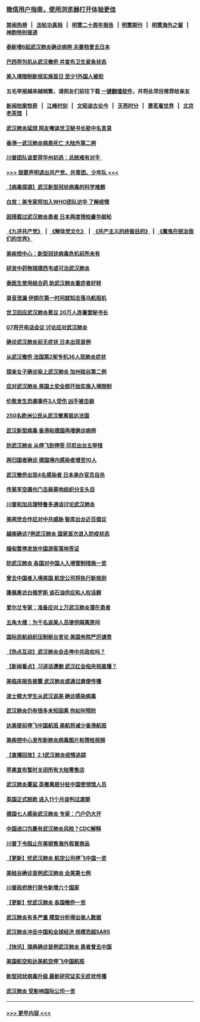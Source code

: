 ### [微信用户指南，使用浏览器打开体验更佳](https://github.com/gfw-breaker/banned-news1/blob/master/indexes/wechat-guide.md?t=0)
#### [禁闻热榜](热点新闻.md?t=0)  &nbsp;&nbsp;|&nbsp;&nbsp; [法轮功真相](https://github.com/gfw-breaker/truth/blob/master/README.md?t=0) &nbsp;&nbsp;|&nbsp;&nbsp; [明慧二十周年报告](https://github.com/gfw-breaker/mh-reports/blob/master/README.md?t=0) &nbsp;&nbsp;|&nbsp;&nbsp;[明慧期刊](https://github.com/gfw-breaker/mh-qikan) &nbsp;&nbsp;|&nbsp;&nbsp; [明慧海外之窗](https://github.com/gfw-breaker/mh-news/blob/master/README.md?t=0) &nbsp;&nbsp;|&nbsp;&nbsp; [神韵特别报道](https://github.com/gfw-breaker/mh-news/blob/master/shenyun.md?t=0)
#### [泰新增6起武汉肺炎确诊病例 夫妻档曾去日本](../pages/nsc418/n11843900.md?t=02042101) 
#### [巴西将包机从武汉撤侨 并宣布卫生紧急状态](../pages/nsc418/n11843418.md?t=02042101) 
#### [美入境限制新规实施首日 至少1外国人被拒](../pages/nsc418/n11843058.md?t=02042101) 
#### 五毛举报越来越频繁，请网友们前往下载 [一键翻墙软件](https://github.com/gfw-breaker/ssr-accounts)，并将此项目推荐给亲友
#### [新闻拍案惊奇](https://github.com/gfw-breaker/banned-news1/blob/master/pages/link4.md) &nbsp;&nbsp;|&nbsp;&nbsp; [江峰时刻](https://github.com/gfw-breaker/banned-news1/blob/master/pages/link4.md) &nbsp;&nbsp;|&nbsp;&nbsp; [文昭谈古论今](https://github.com/gfw-breaker/banned-news1/blob/master/pages/link4.md) &nbsp;&nbsp;|&nbsp;&nbsp; [天亮时分](https://github.com/gfw-breaker/banned-news1/blob/master/pages/link4.md) &nbsp;&nbsp;|&nbsp;&nbsp; [萧茗看世界](https://github.com/gfw-breaker/banned-news1/blob/master/pages/link4.md) &nbsp;&nbsp;|&nbsp;&nbsp; [北京老茶馆](https://github.com/gfw-breaker/banned-news1/blob/master/pages/link4.md) &nbsp;&nbsp;|&nbsp;&nbsp; 
#### [武汉肺炎延烧 网友嘲讽世卫秘书长挺中名言录](../pages/nsc418/n11843056.md?t=02042101) 
#### [香港一武汉肺炎病患死亡 大陆外第二例](../pages/nsc418/n11843026.md?t=02042101) 
#### [川普团队谈爱荷华州初选：总统难有对手  ](../pages/nsc418/n11842867.md?t=02042101) 
#### [>>> 我要声明退出共产党、共青团、少年队 <<<](https://github.com/begood0513/goodnews/blob/master/quit/letter.md) 
#### [【病毒探源】武汉新型冠状病毒的科学难题](../pages/nsc418/n11842176.md?t=02042101) 
#### [白宫：美专家将加入WHO团队访华 了解疫情](../pages/nsc418/n11842198.md?t=02042101) 
#### [因搭载过武汉肺炎患者 日本两度筛检豪华邮轮](../pages/nsc418/n11842447.md?t=02042101) 
#### [《九评共产党》](https://github.com/begood0513/9ping.md/blob/master/README.md) &nbsp;|&nbsp; [《解体党文化》](../../../../jtdwh.md/blob/master/README.md)  &nbsp;|&nbsp; [《共产主义的终极目的》](../../../../gczydzjmd.md/blob/master/README.md) &nbsp;|&nbsp; [《魔鬼在统治我们的世界》](../../../../mgztzwmdsj.md/blob/master/README.md) 
#### [美疾控中心：新型冠状病毒危机前所未有](../pages/nsc418/n11842406.md?t=02042101) 
#### [研发中药物瑞德西韦或可治武汉肺炎](../pages/nsc418/n11842100.md?t=02042101) 
#### [泰医生使用结合药 助武汉肺炎重症者好转](../pages/nsc418/n11842096.md?t=02042101) 
#### [录音泄漏 伊朗在第一时间就知击落乌航班机](../pages/nsc418/n11842002.md?t=02042101) 
#### [世卫回应武汉肺炎惹议 20万人连署罢秘书长](../pages/nsc418/n11841664.md?t=02042101) 
#### [G7将开电话会议 讨论应对武汉肺炎](../pages/nsc418/n11841658.md?t=02042101) 
#### [确诊武汉肺炎前无症状 日本出现首例](../pages/nsc418/n11841567.md?t=02042101) 
#### [从武汉撤侨 法国第2架专机36人现肺炎症状](../pages/nsc418/n11841382.md?t=02042101) 
#### [探亲女子确诊染上武汉肺炎 加州硅谷第二例](../pages/nsc418/n11839784.md?t=02042101) 
#### [应对武汉肺炎 美国土安全部开始实施入境限制](../pages/nsc418/n11839729.md?t=02042101) 
#### [伦敦发生恐袭事件3人受伤 凶手被击毙](../pages/nsc418/n11839442.md?t=02042101) 
#### [250名欧洲公民从武汉撤离抵达法国](../pages/nsc418/n11839438.md?t=02042101) 
#### [武汉新型病毒 香港和德国再增确诊病例](../pages/nsc418/n11839381.md?t=02042101) 
#### [防武汉肺炎 从停飞到停签 印尼出台五举措](../pages/nsc418/n11839282.md?t=02042101) 
#### [两归国者确诊 德国境内感染者增至10人](../pages/nsc418/n11839164.md?t=02042101) 
#### [武汉撤侨出现4名感染者 日本承办官员自杀](../pages/nsc418/n11839044.md?t=02042101) 
#### [传美军空袭也门击毙基地组织分支头目](../pages/nsc418/n11839210.md?t=02042101) 
#### [川普和加总理特鲁多通话讨论武汉肺炎](../pages/nsc418/n11839128.md?t=02042101) 
#### [美两党合作应对中共威胁 智库出台近百倡议](../pages/nsc418/n11838437.md?t=02042101) 
#### [越南确诊7例武汉肺炎 国家首次进入防疫状态](../pages/nsc418/n11838860.md?t=02042101) 
#### [缅甸暂停发放中国游客落地签证](../pages/nsc418/n11838730.md?t=02042101) 
#### [防武汉肺炎 各国对中国人入境管制措施一览](../pages/nsc418/n11838726.md?t=02042101) 
#### [曾去中国者入境美国 航空公司将执行新规则](../pages/nsc418/n11838375.md?t=02042101) 
#### [蓬佩奥访白俄罗斯 谈石油供应和人权话题](../pages/nsc418/n11838242.md?t=02042101) 
#### [爱尔兰专家：准备应对上万武汉肺炎潜在患者](../pages/nsc418/n11837978.md?t=02042101) 
#### [五角大楼：为千名返美人员提供隔离房间](../pages/nsc418/n11837831.md?t=02042101) 
#### [国际民航组织压制挺台言论 美国务院严厉谴责](../pages/nsc418/n11837791.md?t=02042101) 
#### [【热点互动】武汉肺炎会击垮中共政权吗？](../pages/nsc418/n11837779.md?t=02042101) 
#### [【新闻看点】习讲话遭删 武汉红会掐央视直播？](../pages/nsc418/n11837573.md?t=02042101) 
#### [美临床报告披露 武汉肺炎或通过粪便传播](../pages/nsc418/n11837626.md?t=02042101) 
#### [波士顿大学生从武汉返美 确诊感染病毒](../pages/nsc418/n11837580.md?t=02042101) 
#### [武汉肺炎仍有很多未知因素 你如何预防](../pages/nsc418/n11837666.md?t=02042101) 
#### [达美提前停飞中国航班 美航将减少香港航班](../pages/nsc418/n11837649.md?t=02042101) 
#### [美疾控中心发布新肺炎病毒图片和筛检视频](../pages/nsc418/n11837491.md?t=02042101) 
#### [【直播回放】2.1武汉肺炎疫情追踪](../pages/nsc418/n11837232.md?t=02042101) 
#### [苹果宣布暂时关闭所有大陆零售店](../pages/nsc418/n11837097.md?t=02042101) 
#### [武汉肺炎蔓延 英撤离部分驻中国使领馆人员](../pages/nsc418/n11837061.md?t=02042101) 
#### [英国正式脱欧 进入11个月谈判过渡期](../pages/nsc418/n11836911.md?t=02042101) 
#### [德国七人感染武汉肺炎 专家：门户仍大开](../pages/nsc418/n11836344.md?t=02042101) 
#### [中国进口包裹有武汉肺炎风险？CDC解释](../pages/nsc418/n11836321.md?t=02042101) 
#### [川普下令阻止在美销售海外假冒商品](../pages/nsc418/n11836261.md?t=02042101) 
#### [【更新】忧武汉肺炎 航空公司停飞中国一览](../pages/nsc418/n11835931.md?t=02042101) 
#### [美硅谷确诊首例武汉肺炎 全美第七例](../pages/nsc418/n11836093.md?t=02042101) 
#### [川普政府旅行禁令新增六个国家](../pages/nsc418/n11836083.md?t=02042101) 
#### [【更新】忧武汉肺炎 各国撤侨一览](../pages/nsc418/n11835673.md?t=02042101) 
#### [武汉肺炎有多严重 模型分析得出骇人数据](../pages/nsc418/n11835829.md?t=02042101) 
#### [武汉肺炎冲击中国和全球经济 规模恐超SARS](../pages/nsc418/n11835652.md?t=02042101) 
#### [【快讯】瑞典确诊首例武汉肺炎 患者曾去中国](../pages/nsc418/n11835675.md?t=02042101) 
#### [美国航空和达美航空停飞中国航班](../pages/nsc418/n11835567.md?t=02042101) 
#### [新型冠状病毒升级 最新研究证实无症状传播](../pages/nsc418/n11835589.md?t=02042101) 
#### [武汉肺炎 受影响国际公司一览](../pages/nsc418/n11835538.md?t=02042101) 

----
#### [ >>> 更早内容 <<< ](../indexes/nsc418-earlier.md)
